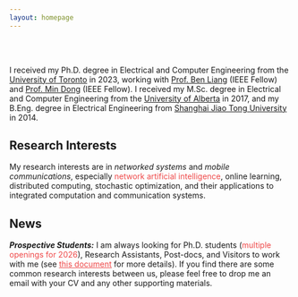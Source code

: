 ```yaml
---
layout: homepage
---
```


<br>
<br>

I received my Ph.D. degree in Electrical and Computer Engineering from the [University of Toronto](https://www.utoronto.ca) in 2023, working with [Prof. Ben Liang](https://www.comm.utoronto.ca/~liang/) (IEEE Fellow) and [Prof. Min Dong](https://sites.google.com/ontariotechu.net/dong) (IEEE Fellow). I received my M.Sc. degree in Electrical and Computer Engineering from the [University of Alberta](https://www.ualberta.ca/en/index.html) in 2017, and my B.Eng. degree in Electrical Engineering from [Shanghai Jiao Tong University](https://en.sjtu.edu.cn/) in 2014. 

## Research Interests
My research interests are in <i>networked systems</i> and <i>mobile communications</i>, especially <span style="color:#EF4848">network artificial intelligence</span>, online learning, distributed computing, stochastic optimization, and their applications to integrated computation and communication systems.

## News
<strong><i>Prospective Students:</i></strong> I am always looking for Ph.D. students (<span style="color:#EF4848">multiple openings for 2026</span>), Research Assistants, Post-docs, and Visitors to work with me (see [<span style="color:#EF4848"><u>this document</u></span>](https://www.juncheng-wang.com/_files/ugd/0e2dc7_137b83f6af2149b2918375fcf71197b7.pdf) for more details). If you find there are some common research interests between us, please feel free to drop me an email with your CV and any other supporting materials.

